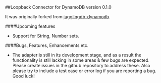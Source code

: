 ##Loopback Connector for DynamoDB version 0.1.0

It was originally forked from [jugglingdb-dynamodb](https://github.com/tmpaul/jugglingdb-dynamodb).

####Upcoming features
- Support for String, Number sets.

####Bugs, Features, Enhancements etc.
- The adapter is still in its development stage, and as a result the functionality is still lacking in some areas & few bugs are expected. Please create issues in the github repository to address these. Also please try to include a test case or error log if you are reporting a bug. Good luck!
